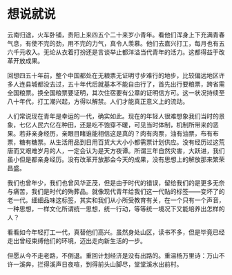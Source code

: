 # 想说就说
云南归途，火车卧铺，贵阳上来四五个二十来岁小青年。看他们浑身上下充满青春气息，有使不完的劲，用不完的力气，真令人羡慕。他们去嘉兴打工，每月也有五六千元收入。无论从衣着打扮还是言谈举止都洋溢当代青年的活力。这都得益于改革开放成果。  

回想四五十年前，整个中国都处在无粮票无证明寸步难行的地步，比较偏远地区许多人连县城都没去过，五十年代后就基本不能自由行了，首先出行要粮票，跨省需全国粮票。换全国粮票要证明，其次住宿要有公章的证明信方可。这一状况持续至八十年代，打工潮兴起，方得以解禁。人们才能真正意义上的流动。  

人们常说现在青年是幸运的一代，确实如此。现在的年轻人很难想象我们当时的景象，七亿人民六亿在种田，还是吃不饱穿不暖，可见当时体制，机制所带来的恶果。若非亲身经历，亲眼目睹谁能相信这是真的？肉有肉票，油有油票，布有布票，糖有糖票。从生活用品到日用百货大大小小都需票计划供应。没有经历过这荒唐而又艰难岁月的人，一定会认为是天方夜谭。所谓三年自然灾害，大跃进，我们虽小但是都亲身经历。没有改革开放那会今天的成果，没有思想上的解放那来繁荣昌盛。  

我们也曾年少，我们也曾风华正茂，但是由于时代的错误，留给我们的是更多无奈与痛苦，我们是时代的殉葬品。就像现代青年给我们这一代贴的标签——变坏了的老一代。细细品味这标签，其实和我们从小所受教育有关，在一个只有一个声音，一种思想，一样文化所谓统一思想，统一行动，等等统一境况下又能培养出怎样的人？  

看看如今年轻打工一代，真替他们高兴。虽然身处山区，读书不多，但是毕竟已经走出曾经束缚他们的环境，迈出走向新生活的一步。  

但愿从今不走老路，不倒退。重回计划经济是没有出路的。重温杨万里诗：万山不许一溪奔，拦得溪声日夜喧，到得前头山脚尽，堂堂溪水出前村。  